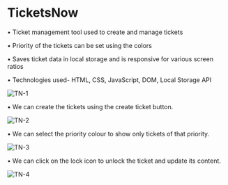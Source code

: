 # TicketsNow
• Ticket management tool used to create and manage tickets

• Priority of the tickets can be set using the colors

• Saves ticket data in local storage and is responsive for various screen ratios

• Technologies used- HTML, CSS, JavaScript, DOM, Local Storage API


![TN-1](https://user-images.githubusercontent.com/23138754/155839402-f0ffc22b-7855-47ad-91be-505e2dec23c4.PNG)

• We can create the tickets using the create ticket button.


![TN-2](https://user-images.githubusercontent.com/23138754/155839426-5951fc36-c5b9-46f0-9536-7c7663842e04.PNG)

• We can select the priority colour to show only tickets of that priority.

![TN-3](https://user-images.githubusercontent.com/23138754/155839428-c8985f82-256f-48d4-8eff-f172bcb1ba66.PNG)

• We can click on the lock icon to unlock the ticket and update its content.

![TN-4](https://user-images.githubusercontent.com/23138754/155839429-ee6dfa97-8440-4c44-81b3-bd135acefd27.PNG)
